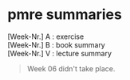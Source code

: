 # pmre summaries

[Week-Nr.] A : exercise <br>
[Week-Nr.] B : book summary <br> 
[Week-Nr.] V : lecture summary <br>

> Week 06 didn't take place.